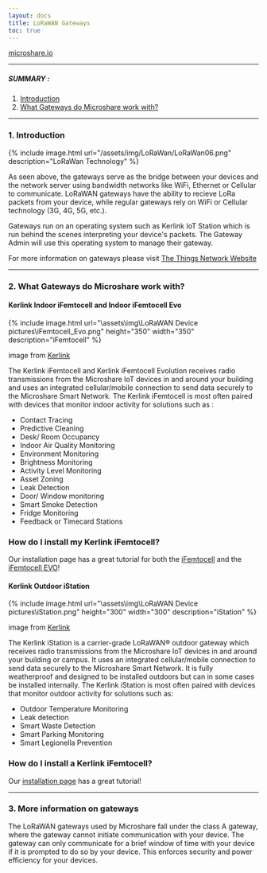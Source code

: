 ```yaml
---
layout: docs
title: LoRaWAN Gateways
toc: true
---
```


 [microshare.io](https://microshare.io) 

---------------------------------------

##### SUMMARY : 

1. [Introduction](./#1-introduction)
2. [What Gateways do Microshare work with?](#2-what-gateways-do-microshare-work-with)


---------------------------------------
### 1. Introduction

{% include image.html url="/assets/img/LoRaWan/LoRaWan06.png" description="LoRaWan Technology" %}

As seen above, the gateways serve as the bridge between your devices and the network server using bandwidth networks like WiFi, Ethernet or Cellular to communicate. LoRaWAN gateways have the ability to recieve LoRa packets from your device, while regular gateways rely on WiFi or Cellular technology (3G, 4G, 5G, etc.). 

Gateways run on an operating system such as Kerlink IoT Station which is run behind the scenes interpreting your device's packets. The Gateway Admin will use this operating system to manage their gateway. 

For more information on gateways please visit [The Things Network Website](https://www.thethingsnetwork.org/docs/gateways/
)

---------------------------------------

### 2. What Gateways do Microshare work with?
<!--Need to complete this list-->
#### Kerlink Indoor iFemtocell and Indoor iFemtocell Evo

{% include image.html url="\assets\img\LoRaWAN Device pictures\iFemtocell_Evo.png" height="350" width="350" description="iFemtocell" %}

image from [Kerlink](https://www.kerlink.com/product/wirnet-ifemtocell-evolution/)

The Kerlink iFemtocell and Kerlink iFemtocell Evolution receives radio transmissions from the Microshare IoT devices in and around your building and uses an integrated cellular/mobile connection to send data securely to the Microshare Smart Network. The Kerlink iFemtocell is most often paired with devices that monitor indoor activity for solutions such as :

- Contact Tracing
- Predictive Cleaning
- Desk/ Room Occupancy
- Indoor Air Quality Monitoring
- Environment Monitoring
- Brightness Monitoring
- Activity Level Monitoring
- Asset Zoning
- Leak Detection
- Door/ Window monitoring
- Smart Smoke Detection
- Fridge Monitoring
- Feedback or Timecard Stations

### How do I install my Kerlink iFemtocell?
Our installation page has a great tutorial for both the [iFemtocell](/docs/2/installer/lorawan/gateway-installations/indoor-ifemtocell) and the [iFemtocell EVO](/docs/2/installer/lorawan/gateway-installations/indoor-ifemtocell-evo/)!

#### Kerlink Outdoor iStation


{% include image.html url="\assets\img\LoRaWAN Device pictures\iStation.png" height="300" width="300" description="iStation" %}

image from [Kerlink](https://www.kerlink.com/product/wirnet-istation/)

The Kerlink iStation is a carrier-grade LoRaWAN® outdoor gateway which receives radio transmissions from the Microshare IoT devices in and around your building or campus. It uses an integrated cellular/mobile connection to send data securely to the Microshare Smart Network. It is fully weatherproof and designed to be installed outdoors but can in some cases be installed internally. The Kerlink iStation is most often paired with devices that monitor outdoor activity for solutions such as:

- Outdoor Temperature Monitoring
- Leak detection
- Smart Waste Detection
- Smart Parking Monitoring
- Smart Legionella Prevention

### How do I install a Kerlink iFemtocell?
Our [installation page](/docs/2/installer/lorawan/gateway-installations/outdoor-istation/) has a great tutorial!

---------------------------------------

### 3. More information on gateways

The LoRaWAN gateways used by Microshare fall under the class A gateway, where the gateway cannot initiate communication with your device. The gateway can only communicate for a brief window of time with your device if it is prompted to do so by your device. This enforces security and power efficiency for your devices. 







